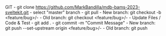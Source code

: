 GIT
	- git clone https://github.com/MarkBandilla/mdb-bams-2023-sveltekit.git
	- select "master" branch
	- git pull
	- New branch: git checkout -b <feature/bug>/<TicketID>-<TicketSummary>
	- Old branch: git checkout <feature/bug>/<TicketID>-<TicketSummary>
	- Update Files / Code & Test
	- git add .
	- git commit -m "Commit Message"
	- New branch: git push --set-upstream origin <feature/bug>/<TicketID>-<TicketSummary>
	- Old branch: git push
